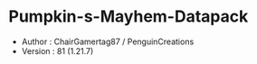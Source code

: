 # Pumpkin-s-Mayhem-Datapack

- Author : ChairGamertag87 / PenguinCreations
- Version : 81 (1.21.7) 
